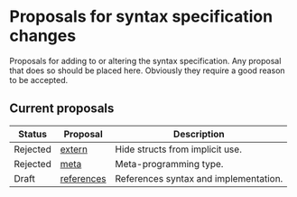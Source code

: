 # Proposals for syntax specification changes #

Proposals for adding to or altering the syntax specification. Any proposal that does so should be placed here. Obviously they require a good reason to be accepted.


## Current proposals ##

|  Status  | Proposal               | Description                             |
| -------- | ---------------------- | --------------------------------------- |
| Rejected | [extern][2]            | Hide structs from implicit use.         |
| Rejected | [meta][1]              | Meta-programming type.                  |
| Draft    | [references][3]        | References syntax and implementation.   |

[1]: meta.md
[2]: extern.md
[3]: references.md
